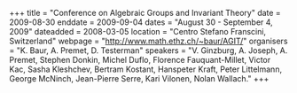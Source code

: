 +++
title = "Conference on Algebraic Groups and Invariant Theory"
date = 2009-08-30
enddate = 2009-09-04
dates = "August 30 - September 4, 2009"
dateadded = 2008-03-05
location = "Centro Stefano Franscini, Switzerland"
webpage = "http://www.math.ethz.ch/~baur/AGIT/"
organisers = "K. Baur, A. Premet, D. Testerman"
speakers = "V. Ginzburg, A. Joseph, A. Premet, Stephen Donkin, Michel Duflo, Florence Fauquant-Millet, Victor Kac, Sasha Kleshchev, Bertram Kostant, Hanspeter Kraft, Peter Littelmann, George McNinch, Jean-Pierre Serre, Kari Vilonen, Nolan Wallach."
+++
